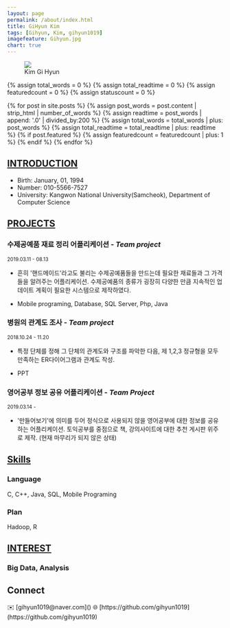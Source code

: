 ```yaml
---
layout: page
permalink: /about/index.html
title: GiHyun Kim
tags: [Gihyun, Kim, gihyun1019]
imagefeature: Gihyun.jpg
chart: true
---
```


<figure>
	<img src="https://gihyun1019.github.io/images/Gihyun.jpg">
	<figcaption>Kim Gi Hyun</figcaption>
</figure>

{% assign total_words = 0 %}
{% assign total_readtime = 0 %}
{% assign featuredcount = 0 %}
{% assign statuscount = 0 %}

{% for post in site.posts %}
    {% assign post_words = post.content | strip_html | number_of_words %}
    {% assign readtime = post_words | append: '.0' | divided_by:200 %}
    {% assign total_words = total_words | plus: post_words %}
    {% assign total_readtime = total_readtime | plus: readtime %}
    {% if post.featured %}
    {% assign featuredcount = featuredcount | plus: 1 %}
    {% endif %}
{% endfor %}

<!--
This is my personal blog. It currently has {{ site.posts | size }} posts in {{ site.categories | size }} categories which combinedly have {{ total_words }} words, which will take an average reader ({{ site.wpm }} WPM) approximately <span class="time">{{ total_readtime }}</span> minutes to read. {% if featuredcount != 0 %}There are <a href="{{ site.url }}/featured">{{ featuredcount }} featured posts</a>, you should definitely check those out.{% endif %} The most recent post is {% for post in site.posts limit:1 %}{% if post.description %}<a href="{{ site.url }}{{ post.url }}" title="{{ post.description }}">"{{ post.title }}"</a>{% else %}<a href="{{ site.url }}{{ post.url }}" title="{{ post.description }}" title="Read more about {{ post.title }}">"{{ post.title }}"</a>{% endif %}{% endfor %} which was published on {% for post in site.posts limit:1 %}{% assign modifiedtime = post.modified | date: "%Y%m%d" %}{% assign posttime = post.date | date: "%Y%m%d" %}<time datetime="{{ post.date | date_to_xmlschema }}" class="post-time">{{ post.date | date: "%d %b %Y" }}</time>{% if post.modified %}{% if modifiedtime != posttime %} and last modified on <time datetime="{{ post.modified | date: "%Y-%m-%d" }}" itemprop="dateModified">{{ post.modified | date: "%d %b %Y" }}</time>{% endif %}{% endif %}{% endfor %}. The last commit was on {{ site.time | date: "%A, %d %b %Y" }} at {{ site.time | date: "%I:%M %p" }} [UTC](http://en.wikipedia.org/wiki/Coordinated_Universal_Time "Temps Universel Coordonné").
-->


## [INTRODUCTION]()
- Birth: January, 01, 1994
- Number: 010-5566-7527
- University: Kangwon National University(Samcheok), Department of Computer Science


## [PROJECTS]()
### 수제공예품 재료 정리 어플리케이션  - *Team project*
<sub>2019.03.11 - 08.13 </sub>
- 흔히 '핸드메이드'라고도 불리는 수제공예품들을 만드는데 필요한 재료들과 그 가격들을 알려주는 어플리케이션. 수제공예품의 종류가 굉장히 다양한 만큼 지속적인 업데이트 계획이 필요한 시스템으로 제작하였다.

- Mobile programing, Database, SQL Server, Php, Java

### 병원의 관계도 조사 - *Team project*
<sub>2018.10.24 - 11.20 </sub>
- 특정 단체를 정해 그 단체의 관계도와 구조를 파악한 다음, 제 1,2,3 정규형을 모두 만족하는 ER다이어그램과 관계도 작성.

- PPT

### 영어공부 정보 공유 어플리케이션 - *Team Project*
<sub>2019.03.14 -  </sub>
- '만들어보기'에 의미를 두어 정식으로 사용되지 않을 영어공부에 대한 정보를 공유하는 어플리케이션. 토익공부를 중점으로 책, 강의사이트에 대한 추천 게시판 위주로 제작.
(현재 마무리가 되지 않은 상태)



## [Skills]()

### Language
C, C++, Java, SQL, Mobile Programing

### Plan
Hadoop, R



## [INTEREST]()

### Big Data, Analysis

<h2>Connect</h2>
✉️ [gihyun1019@naver.com]()  
🌐 [https://github.com/gihyun1019](https://github.com/gihyun1019)

